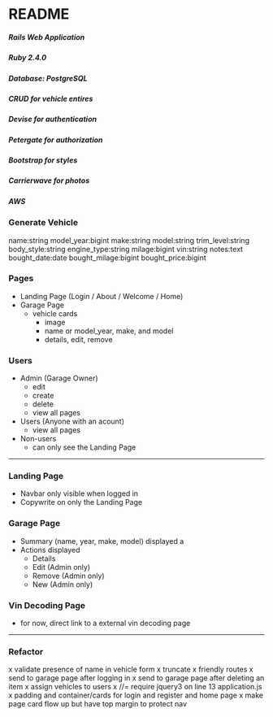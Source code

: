 # README

##### Rails Web Application
##### Ruby 2.4.0
##### Database: PostgreSQL
##### CRUD for vehicle entires
##### Devise for authentication
##### Petergate for authorization
##### Bootstrap for styles
##### Carrierwave for photos
##### AWS

### Generate Vehicle
name:string 
model_year:bigint 
make:string 
model:string 
trim_level:string 
body_style:string 
engine_type:string 
milage:bigint 
vin:string 
notes:text 
bought_date:date 
bought_milage:bigint 
bought_price:bigint


### Pages
* Landing Page (Login / About / Welcome / Home)
* Garage Page
  - vehicle cards
    - image
    - name or model_year, make, and model
    - details, edit, remove


### Users
* Admin (Garage Owner) 
    - edit
    - create
    - delete
    - view all pages
* Users (Anyone with an acount)
    - view all pages
* Non-users
    - can only see the Landing Page


---

### Landing Page
- Navbar only visible when logged in
- Copywrite on only the Landing Page


### Garage Page
- Summary (name, year, make, model) displayed a
- Actions displayed
    - Details
    - Edit (Admin only)
    - Remove (Admin only)
    - New (Admin only)


### Vin Decoding Page
- for now, direct link to a external vin decoding page


---


### Refactor
x validate presence of name in vehicle form
x truncate
x friendly routes
x send to garage page after logging in
x send to garage page after deleting an item
x assign vehicles to users
x //= require jquery3 on line 13 application.js
x padding and container/cards for login and register and home page
x make page card flow up but have top margin to protect nav
